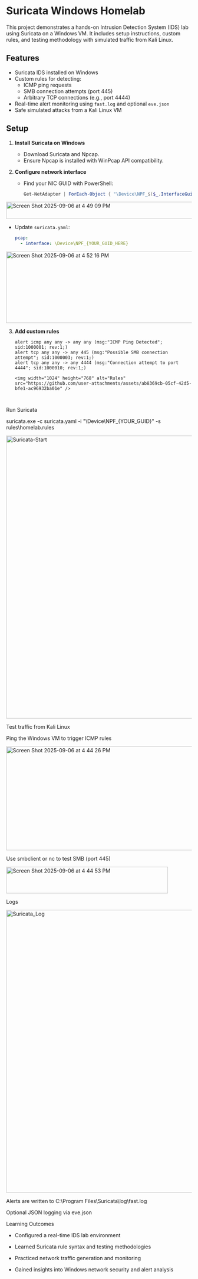 
# Suricata Windows Homelab

This project demonstrates a hands-on Intrusion Detection System (IDS) lab using Suricata on a Windows VM. It includes setup instructions, custom rules, and testing methodology with simulated traffic from Kali Linux.

## Features

- Suricata IDS installed on Windows
- Custom rules for detecting:
  - ICMP ping requests
  - SMB connection attempts (port 445)
  - Arbitrary TCP connections (e.g., port 4444)
- Real-time alert monitoring using `fast.log` and optional `eve.json`
- Safe simulated attacks from a Kali Linux VM

## Setup

1. **Install Suricata on Windows**
   - Download Suricata and Npcap.
   - Ensure Npcap is installed with WinPcap API compatibility.
   
2. **Configure network interface**
   - Find your NIC GUID with PowerShell:
     ```powershell
     Get-NetAdapter | ForEach-Object { "\Device\NPF_$($_.InterfaceGuid)" }
     ```
<img width="1017" height="46" alt="Screen Shot 2025-09-06 at 4 49 09 PM" src="https://github.com/user-attachments/assets/f16ff0df-b403-4186-8312-50529bcda771" />

     
   - Update `suricata.yaml`:
     ```yaml
     pcap:
       - interface: \Device\NPF_{YOUR_GUID_HERE}
     ```
<img width="875" height="194" alt="Screen Shot 2025-09-06 at 4 52 16 PM" src="https://github.com/user-attachments/assets/5f1151be-66b7-4121-9df2-d3e7da3de12b" />


3. **Add custom rules**
   ```suricata
   alert icmp any any -> any any (msg:"ICMP Ping Detected"; sid:1000001; rev:1;)
   alert tcp any any -> any 445 (msg:"Possible SMB connection attempt"; sid:1000003; rev:1;)
   alert tcp any any -> any 4444 (msg:"Connection attempt to port 4444"; sid:1000010; rev:1;)

   <img width="1024" height="768" alt="Rules" src="https://github.com/user-attachments/assets/ab8369cb-05cf-42d5-bfe1-ac96932ba01e" />



Run Suricata

suricata.exe -c suricata.yaml -i "\Device\NPF_{YOUR_GUID}" -s rules\homelab.rules

<img width="1024" height="768" alt="Suricata-Start" src="https://github.com/user-attachments/assets/a3e11d49-c1a9-42d3-be8e-a31fbc0bdefc" />



Test traffic from Kali Linux

Ping the Windows VM to trigger ICMP rules

<img width="551" height="282" alt="Screen Shot 2025-09-06 at 4 44 26 PM" src="https://github.com/user-attachments/assets/2a509c19-ca05-48f0-acf3-9a0b9b39ae66" />


Use smbclient or nc to test SMB (port 445)

<img width="439" height="72" alt="Screen Shot 2025-09-06 at 4 44 53 PM" src="https://github.com/user-attachments/assets/cadd5fc8-5094-4380-9f17-32abfcfd4b60" />

Logs

<img width="1024" height="768" alt="Suricata_Log" src="https://github.com/user-attachments/assets/af120492-9511-4257-bfa4-b55da7d00557" />


Alerts are written to C:\Program Files\Suricata\log\fast.log

Optional JSON logging via eve.json

Learning Outcomes

- Configured a real-time IDS lab environment

- Learned Suricata rule syntax and testing methodologies

- Practiced network traffic generation and monitoring

- Gained insights into Windows network security and alert analysis
